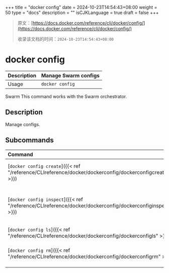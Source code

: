 +++
title = "docker config"
date = 2024-10-23T14:54:43+08:00
weight = 50
type = "docs"
description = ""
isCJKLanguage = true
draft = false
+++

> 原文：[https://docs.docker.com/reference/cli/docker/config/](https://docs.docker.com/reference/cli/docker/config/)
>
> 收录该文档的时间：`2024-10-23T14:54:43+08:00`

# docker config

| Description | Manage Swarm configs |
| :---------- | -------------------- |
| Usage       | `docker config`      |

Swarm This command works with the Swarm orchestrator.

## Description

Manage configs.

## Subcommands

| Command                                                      | Description                                         |
| :----------------------------------------------------------- | :-------------------------------------------------- |
| [`docker config create`]({{< ref "/reference/CLIreference/docker/dockerconfig/dockerconfigcreate" >}}) | Create a config from a file or STDIN                |
| [`docker config inspect`]({{< ref "/reference/CLIreference/docker/dockerconfig/dockerconfiginspect" >}}) | Display detailed information on one or more configs |
| [`docker config ls`]({{< ref "/reference/CLIreference/docker/dockerconfig/dockerconfigls" >}}) | List configs                                        |
| [`docker config rm`]({{< ref "/reference/CLIreference/docker/dockerconfig/dockerconfigrm" >}}) | Remove one or more configs                          |
